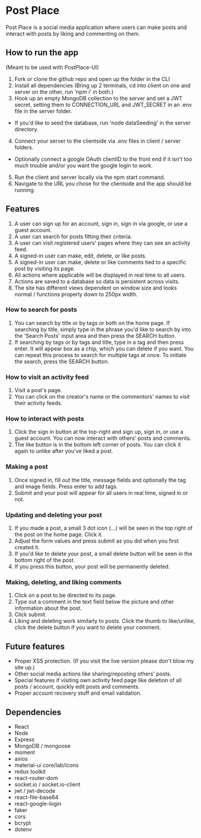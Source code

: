 # Post Place

Post Place is a social media application where users can make posts and interact with posts by liking and commenting on them.

## How to run the app
(Meant to be used with PostPlace-UI)

1. Fork or clone the github repo and open up the folder in the CLI
2. Install all dependencies (Bring up 2 terminals, cd into client on one and server on the other, run 'npm i' in both.)
3. Hook up an empty MongoDB collection to the server and set a JWT secret, setting them to CONNECTION_URL and JWT_SECRET in an .env file in the server folder.
- If you'd like to seed the database, run 'node dataSeeding' in the server directory.
4. Connect your server to the clientside via .env files in client / server folders.
- Optionally connect a google OAuth clientID to the front end if it isn't too much trouble and/or you want the google login to work.
5. Run the client and server locally via the npm start command.
6. Navigate to the URL you chose for the clientside and the app should be running.

## Features

1. A user can sign up for an account, sign in, sign in via google, or use a guest account.
2. A user can search for posts fitting their criteria.
3. A user can visit registered users' pages where they can see an activity feed.
4. A signed-in user can make, edit, delete, or like posts.
5. A signed-in user can make, delete or like comments tied to a specific post by visiting its page.
6. All actions where applicable will be displayed in real time to all users.
7. Actions are saved to a database so data is persistent across visits.
8. The site has different views dependent on window size and looks normal / functions properly down to 250px width.

### How to search for posts

1. You can search by title or by tags or both on the home page. If searching by title, simply type in the phrase you'd like to search by into the 'Search Posts' input area and then press the SEARCH button.
2. If searching by tags or by tags and title, type in a tag and then press enter. It will appear box as a chip, which you can delete if you want. You can repeat this process to search for multiple tags at once. To initiate the search, press the SEARCH button.

### How to visit an activity feed

1. Visit a post's page.
2. You can click on the creator's name or the commentors' names to visit their activity feeds.

### How to interact with posts

1. Click the sign in button at the top-right and sign up, sign in, or use a guest account. You can now interact with others' posts and comments.
2. The like button is in the bottom left corner of posts. You can click it again to unlike after you've liked a post.

### Making a post

1. Once signed in, fill out the title, message fields and optionally the tag and image fields. Press enter to add tags.
2. Submit and your post will appear for all users in real time, signed in or not.

### Updating and deleting your post

1. If you made a post, a small 3 dot icon (...) will be seen in the top right of the post on the home page. Click it.
2. Adjust the form values and press submit as you did when you first created it.
3. If you'd like to delete your post, a small delete button will be seen in the bottom right of the post.
4. If you press this button, your post will be permanently deleted.

### Making, deleting, and liking comments
1. Click on a post to be directed to its page.
2. Type out a comment in the text field below the picture and other information about the post.
3. Click submit.
4. Liking and deleting work similarly to posts. Click the thumb to like/unlike, click the delete button if you want to delete your comment.

## Future features
- Proper XSS protection. (If you visit the live version please don't blow my site up.)
- Other social media actions like sharing/reposting others' posts.
- Special features if visiting own activity feed page like deletion of all posts / account, quickly edit posts and comments.
- Proper account recovery stuff and email validation.

## Dependencies
- React
- Node
- Express
- MongoDB / mongoose
- moment
- axios
- material-ui core/lab/icons
- redux toolkit
- react-router-dom
- socket.io / socket.io-client
- jwt / jwt-decode
- react-file-base64
- react-google-login
- faker
- cors
- bcrypt
- dotenv